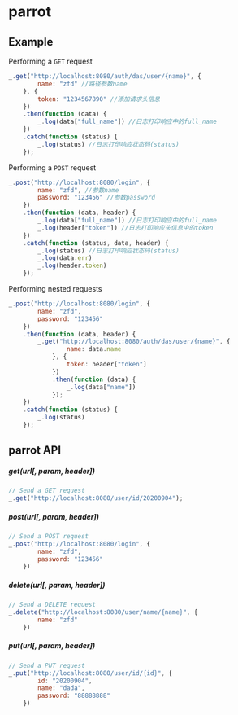 # parrot


## Example

Performing a `GET` request

```js
_.get("http://localhost:8080/auth/das/user/{name}", {
        name: "zfd" //路径参数name
    }, {
        token: "1234567890" //添加请求头信息
    })
    .then(function (data) {
        _.log(data["full_name"]) //日志打印响应中的full_name
    })
    .catch(function (status) {
        _.log(status) //日志打印响应状态码(status)
    });
```

Performing a `POST` request

```js
_.post("http://localhost:8080/login", {
        name: "zfd", //参数name
        password: "123456" //参数password
    })
    .then(function (data, header) {
        _.log(data["full_name"]) //日志打印响应中的full_name
        _.log(header["token"]) //日志打印响应头信息中的token
    })
    .catch(function (status, data, header) {
        _.log(status) //日志打印响应状态码(status)
        _.log(data.err)
        _.log(header.token)
    });
```

Performing nested requests

```js
_.post("http://localhost:8080/login", {
        name: "zfd",
        password: "123456"
    })
    .then(function (data, header) {
        _.get("http://localhost:8080/auth/das/user/{name}", {
                name: data.name
            }, {
                token: header["token"]
            })
            .then(function (data) {
                _.log(data["name"])
            });
    })
    .catch(function (status) {
        _.log(status)
    });
```

## parrot API

##### get(url[, param, header])

```js
// Send a GET request
_.get("http://localhost:8080/user/id/20200904");
```


##### post(url[, param, header])

```js
// Send a POST request
_.post("http://localhost:8080/login", {
        name: "zfd",
        password: "123456"
    })
```


##### delete(url[, param, header])

```js
// Send a DELETE request
_.delete("http://localhost:8080/user/name/{name}", {
        name: "zfd"
    })
```


##### put(url[, param, header])

```js
// Send a PUT request
_.put("http://localhost:8080/user/id/{id}", {
        id: "20200904",
        name: "dada",
        password: "88888888"
    })
```

